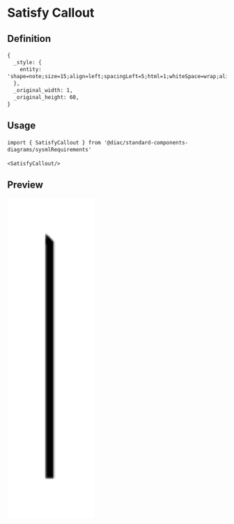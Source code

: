 # Satisfy Callout

## Definition

```
{
  _style: { 
    entity: 'shape=note;size=15;align=left;spacingLeft=5;html=1;whiteSpace=wrap;align=center;',
  },
  _original_width: 1,
  _original_height: 60,
}
```

## Usage

```
import { SatisfyCallout } from '@diac/standard-components-diagrams/sysmlRequirements'

<SatisfyCallout/>
```

## Preview

<img src="./satisfy-callout.png" width="200"/>
